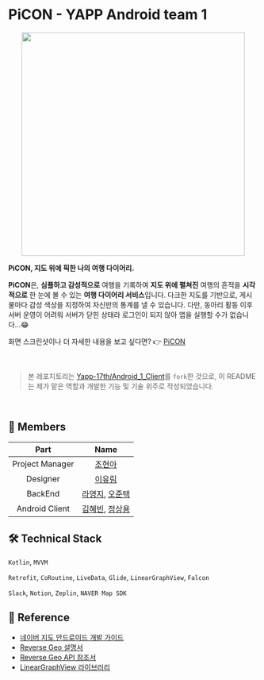# PiCON - YAPP Android team 1
<center><img src="app_combination_logo.png" width="450" /></center>

**PiCON, 지도 위에 픽한 나의 여행 다이어리.**

 

**PiCON**은, **심플하고 감성적으로** 여행을 기록하여 **지도 위에 펼쳐진** 여행의 흔적을 **시각적으로** 한 눈에 볼 수 있는 **여행 다이어리 서비스**입니다. 다크한 지도를 기반으로, 게시물마다 감성 색상을 지정하여 자신만의 통계를 낼 수 있습니다. 다만, 동아리 활동 이후 서버 운영이 어려워 서버가 닫힌 상태라 로그인이 되지 않아 앱을 실행할 수가 없습니다...😂

 

화면 스크린샷이나 더 자세한 내용을 보고 싶다면? 👉 [PiCON](./PiCON.pdf)

<br />

> 본 레포지토리는 [Yapp-17th/Android_1_Client](https://github.com/Yapp-17th/Android_1_Client)를 `fork`한 것으로, 이 README는 제가 맡은 역할과 개발한 기능 및 기술 위주로 작성되었습니다.

<br />

## 👥 Members
| Part | Name |
| :-: | :------: |
| Project Manager | [조현아](https://github.com/ChoHnA) |
| Designer | [이유림](https://github.com/unispacos) |
| BackEnd | [라영지](https://github.com/Rayoungji), [오준택](https://github.com/ohjuntaek) |
| Android Client | [김혜빈](https://github.com/kimhyebeen), [정상용](https://github.com/NackUn) |

 

## 🛠 Technical Stack
`Kotlin`, `MVVM`

 

`Retrofit`, `CoRoutine`, `LiveData`, `Glide`, `LinearGraphView`, `Falcon`

 

`Slack`, `Notion`, `Zeplin`, `NAVER Map SDK`

 

## 📖 Reference
* [네이버 지도 안드로이드 개발 가이드](https://navermaps.github.io/android-map-sdk/guide-ko/0.html)
* [Reverse Geo 설명서](https://docs.ncloud.com/ko/naveropenapi_v3/maps/reverse-geocoding/reverse-geocoding.html)
* [Reverse Geo API 참조서](https://apidocs.ncloud.com/ko/ai-naver/maps_reverse_geocoding/gc/)
* [LinearGraphView 라이브러리](https://github.com/swapnil1104/LinearGraphView?utm_source=android-arsenal.com&utm_medium=referral&utm_campaign=7928)
